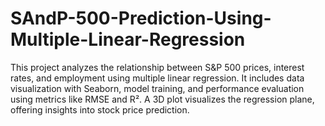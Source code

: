 # SAndP-500-Prediction-Using-Multiple-Linear-Regression
 This project analyzes the relationship between S&amp;P 500 prices, interest rates, and employment using multiple linear regression. It includes data visualization with Seaborn, model training, and performance evaluation using metrics like RMSE and R². A 3D plot visualizes the regression plane, offering insights into stock price prediction.
